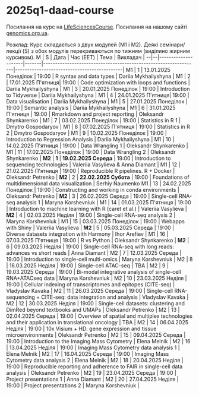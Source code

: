 # 2025q1-daad-course

Посилання на курс на [LifeSciencesCourse](http://lifesciencescourse.org/en/introduction-r-and-rna-sequencing).
Посилання на нашому сайті [genomics.org.ua](https://genomics.org.ua/tag/2025-scrnaseq-spatial/).

Розклад:
Курс складається з двух модулей (М1 і М2). Деякі семінари/лекції (S) з обох модулів перекриваються по тижням (виділино жирним курсивом).
M | S | Дата                | Час (EET)   | Тема                                                            | Викладач                                    |
--|--|---------------------|-------|-----------------------------------------------------------------|---------------------------------------------|
M1 | 1 | 13.01.2025 Понеділок | 19:00 | R syntax and data types                                           | Dariia Mykhailyshyna                           |
M1 | 2 | 17.01.2025 П'ятниця| 19:00 | Code optimization with loops and functions                                          | Dariia Mykhailyshyna                          |
M1 | 3 | 20.01.2025 Понеділок | 19:00 | Introduction to Tidyverse                 | Dariia Mykhailyshyna                             |
M1 | 4 | 24.01.2025 П'ятниця| 19:00 | Data visualisation               | Dariia Mykhailyshyna                             |
M1 | 5 | 27.01.2025 Понеділок | 19:00 | Semantic analysis                            | Dariia Mykhailyshyna                           |
M1 | 6 | 31.01.2025 П'ятниця | 19:00 | Rmarkdown and project reporting                            | Oleksandr Shynkarenko                           |
M1 | 7 | 03.02.2025 Понеділок | 19:00 | Statistics in R 1                            | Dmytro Gospodaryov                           |
M1 | 8 | 07.02.2025 П'ятниця | 19:00 | Statistics in R 2                            | Dmytro Gospodaryov                           |
M1 | 9 | 10.02.2025 Понеділок | 19:00 | Introduction to Regression Analysis | Dariia Mykhailyshyna                           |
M1 | 10 | 14.02.2025 П'ятниця | 19:00 | Data Wrangling 1                            | Oleksandr Shynkarenko                           |
M1 | 11 | 17.02.2025 Понеділок | 19:00 | Data Wrangling 2                            | Oleksandr Shynkarenko                           |
**M2** | **1** | **19.02.2025 Середа** | 19:00 | Introduction to sequencing technologies                             | Valeriia Vasylieva & Anna Diamant                           |
M1 | 12 | 21.02.2025 П'ятниця | 19:00 | Reproducible R pipelines. R + Docker                            | Oleksandr Petrenko                           |
**M2** | 2 | **22.02.2025 Субота** | 19:00 |  Foundations of multidimensional data visualization                             | Serhiy Naumenko
M1 | 13 | 24.02.2025 Понеділок | 19:00 | Constructing and working in conda environments                            | Oleksandr Petrenko                           |
**M2** | 3 | 26.02.2025 Середа | 19:00 |  Single-cell RNA-seq analysis 1 | Maryna Korshevniuk |
M1 | 14 | 01.03.2025 П'ятниця | 19:00 | Introduction to machine learning with R (caret et al.)                            | Valeriia Vasylieva                           |
**M2** | 4 | 02.03.2025 Неділя | 19:00 |  Single-cell RNA-seq analysis 2 | Maryna Korshevniuk |
M1 | 15 | 03.03.2025 Понеділок | 19:00 | Webapps with Shiny                            | Valeriia Vasylieva                           |
**M2** | 5 | 05.03.2025 Середа | 19:00 |  Diverse datasets integration with Harmony | Ihor Arefiev |
M1 | 16 | 07.03.2025 П'ятниця | 19:00 | R vs Python                            | Oleksandr Shynkarenko |
**M2** | 6 | 09.03.2025 Неділя | 19:00 |  Single-cell RNA-seq with long reads: advances vs short reads | Anna Diamant |
M2 | 7 | 12.03.2025 Середа | 19:00 |  Introduction to single-cell multi-omics | Maryna Korshevniuk |
M2 | 8 | 16.03.2025 Неділя | 19:00 | Single-cell ATAC-seq  | TBA |
M2 | 9 | 19.03.2025 Середа | 19:00 |  Bi-modal integrative analysis of single-cell RNA+ATACseq data | Maryna Korshevniuk |
M2 | 10 | 23.03.2025 Неділя | 19:00 | Cellular indexing of transcriptomes and epitopes (CITE-seq)  | Vladyslav Kavaka |
M2 | 11 | 26.03.2025 Середа | 19:00 |  Single-cell RNA-sequencing + CITE-seq: data integration and analysis | Vladyslav Kavaka |
M2 | 12 | 30.03.2025 Неділя | 19:00 | Single-cell datasets: clustering and DimRed beyond textbooks and UMAPs  | Oleksandr Petrenko |
M2 | 13 | 02.04.2025 Середа | 19:00 |  Overview of spatial and multiplex technologies and their application in translational oncology | TBA |
M2 | 14 | 06.04.2025 Неділя | 19:00 | 10x Visium + HD: gene expression and tissue microenvironments  | Oleksandr Petrenko |
M2 | 15 | 09.04.2025 Середа | 19:00 | Introduction to the Imaging Mass Cytometry  | Elena Melnik |
M2 | 16 | 13.04.2025 Неділя | 19:00 |  Imaging Mass Cytometry data analysis 1 | Elena Melnik |
M2 | 17 | 16.04.2025 Середа | 19:00 |   Imaging Mass Cytometry data analysis 2 | Elena Melnik |
M2 | 18 | 20.04.2025 Неділя | 19:00 | Reproducible reporting and adherence to FAIR in single-cell data analysis  | Oleksandr Petrenko |
M2 | 19 | 23.04.2025 Середа | 19:00 |  Project presentations 1  | Anna Diamant |
M2 | 20 | 27.04.2025 Неділя | 19:00 |  Project presentations 2  | Maryna Korshevniuk |

